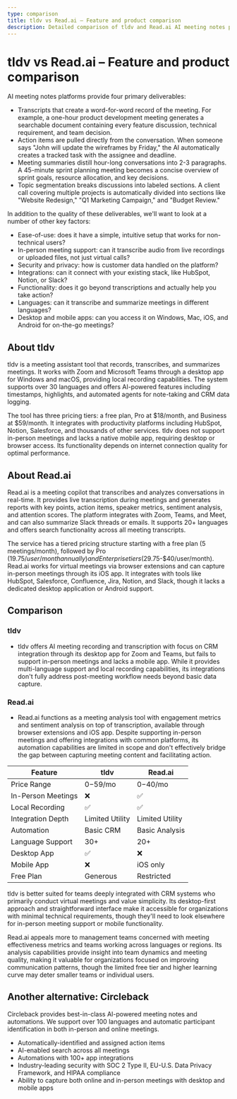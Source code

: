 ```yaml
---
type: comparison
title: tldv vs Read.ai – Feature and product comparison
description: Detailed comparison of tldv and Read.ai AI meeting notes platforms, analyzing their transcription capabilities, action item tracking, summaries, topic segmentation, ease-of-use, meeting support, security, integrations, and overall functionality.
---
```


# tldv vs Read.ai – Feature and product comparison

AI meeting notes platforms provide four primary deliverables:
* Transcripts that create a word-for-word record of the meeting. For example, a one-hour product development meeting generates a searchable document containing every feature discussion, technical requirement, and team decision.
* Action items are pulled directly from the conversation. When someone says "John will update the wireframes by Friday," the AI automatically creates a tracked task with the assignee and deadline.
* Meeting summaries distill hour-long conversations into 2-3 paragraphs. A 45-minute sprint planning meeting becomes a concise overview of sprint goals, resource allocation, and key decisions.
* Topic segmentation breaks discussions into labeled sections. A client call covering multiple projects is automatically divided into sections like "Website Redesign," "Q1 Marketing Campaign," and "Budget Review."

In addition to the quality of these deliverables, we'll want to look at a number of other key factors:
* Ease-of-use: does it have a simple, intuitive setup that works for non-technical users?
* In-person meeting support: can it transcribe audio from live recordings or uploaded files, not just virtual calls?
* Security and privacy: how is customer data handled on the platform?
* Integrations: can it connect with your existing stack, like HubSpot, Notion, or Slack?
* Functionality: does it go beyond transcriptions and actually help you take action?
* Languages: can it transcribe and summarize meetings in different languages?
* Desktop and mobile apps: can you access it on Windows, Mac, iOS, and Android for on-the-go meetings?

## About tldv
tldv is a meeting assistant tool that records, transcribes, and summarizes meetings. It works with Zoom and Microsoft Teams through a desktop app for Windows and macOS, providing local recording capabilities. The system supports over 30 languages and offers AI-powered features including timestamps, highlights, and automated agents for note-taking and CRM data logging.

The tool has three pricing tiers: a free plan, Pro at $18/month, and Business at $59/month. It integrates with productivity platforms including HubSpot, Notion, Salesforce, and thousands of other services. tldv does not support in-person meetings and lacks a native mobile app, requiring desktop or browser access. Its functionality depends on internet connection quality for optimal performance.

## About Read.ai
Read.ai is a meeting copilot that transcribes and analyzes conversations in real-time. It provides live transcription during meetings and generates reports with key points, action items, speaker metrics, sentiment analysis, and attention scores. The platform integrates with Zoom, Teams, and Meet, and can also summarize Slack threads or emails. It supports 20+ languages and offers search functionality across all meeting transcripts.

The service has a tiered pricing structure starting with a free plan (5 meetings/month), followed by Pro ($19.75/user/month annually) and Enterprise tiers ($29.75-$40/user/month). Read.ai works for virtual meetings via browser extensions and can capture in-person meetings through its iOS app. It integrates with tools like HubSpot, Salesforce, Confluence, Jira, Notion, and Slack, though it lacks a dedicated desktop application or Android support.

## Comparison
### tldv

* tldv offers AI meeting recording and transcription with focus on CRM integration through its desktop app for Zoom and Teams, but fails to support in-person meetings and lacks a mobile app. While it provides multi-language support and local recording capabilities, its integrations don't fully address post-meeting workflow needs beyond basic data capture.

### Read.ai

* Read.ai functions as a meeting analysis tool with engagement metrics and sentiment analysis on top of transcription, available through browser extensions and iOS app. Despite supporting in-person meetings and offering integrations with common platforms, its automation capabilities are limited in scope and don't effectively bridge the gap between capturing meeting content and facilitating action.

| Feature | tldv | Read.ai |
|---------|------|---------|
| Price Range | $0-$59/mo | $0-$40/mo |
| In-Person Meetings | ❌ | ✅ |
| Local Recording | ✅ | ✅ |
| Integration Depth | Limited Utility | Limited Utility |
| Automation | Basic CRM | Basic Analysis |
| Language Support | 30+ | 20+ |
| Desktop App | ✅ | ❌ |
| Mobile App | ❌ | iOS only |
| Free Plan | Generous | Restricted |

tldv is better suited for teams deeply integrated with CRM systems who primarily conduct virtual meetings and value simplicity. Its desktop-first approach and straightforward interface make it accessible for organizations with minimal technical requirements, though they'll need to look elsewhere for in-person meeting support or mobile functionality.

Read.ai appeals more to management teams concerned with meeting effectiveness metrics and teams working across languages or regions. Its analysis capabilities provide insight into team dynamics and meeting quality, making it valuable for organizations focused on improving communication patterns, though the limited free tier and higher learning curve may deter smaller teams or individual users.

## Another alternative: Circleback
Circleback provides best-in-class AI-powered meeting notes and automations. We support over 100 languages and automatic participant identification in both in-person and online meetings.
* Automatically-identified and assigned action items
* AI-enabled search across all meetings
* Automations with 100+ app integrations
* Industry-leading security with SOC 2 Type II, EU-U.S. Data Privacy Framework, and HIPAA compliance
* Ability to capture both online and in-person meetings with desktop and mobile apps